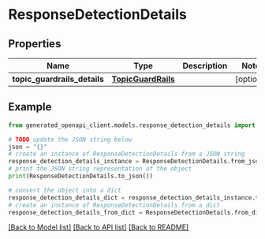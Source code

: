 # ResponseDetectionDetails


## Properties

Name | Type | Description | Notes
------------ | ------------- | ------------- | -------------
**topic_guardrails_details** | [**TopicGuardRails**](TopicGuardRails.md) |  | [optional] 

## Example

```python
from generated_openapi_client.models.response_detection_details import ResponseDetectionDetails

# TODO update the JSON string below
json = "{}"
# create an instance of ResponseDetectionDetails from a JSON string
response_detection_details_instance = ResponseDetectionDetails.from_json(json)
# print the JSON string representation of the object
print(ResponseDetectionDetails.to_json())

# convert the object into a dict
response_detection_details_dict = response_detection_details_instance.to_dict()
# create an instance of ResponseDetectionDetails from a dict
response_detection_details_from_dict = ResponseDetectionDetails.from_dict(response_detection_details_dict)
```
[[Back to Model list]](../README.md#documentation-for-models) [[Back to API list]](../README.md#documentation-for-api-endpoints) [[Back to README]](../README.md)


